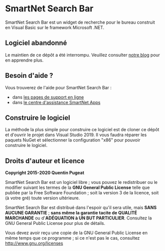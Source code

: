 # SmartNet Search Bar

SmartNet Search Bar est un widget de recherche pour le bureau construit en Visual Basic sur le framework Microsoft .NET.

## Logiciel abandonné
Le maintien de ce dépôt a été interrompu. Veuillez consulter [notre blog](https://www.lesmajesticiels.org/blog/article/fin_de_vie_de_smartnet_search_bar) pour en apprendre plus.

## Besoin d'aide ?

Vous trouverez de l'aide pour SmartNet Search Bar :
- dans [les pages de support en ligne](https://smartnetapps.quentinpugeat.fr/support/searchbar/)
- dans [le centre d'assistance SmartNet Apps](https://smartnetapps.quentinpugeat.fr/support)

## Construire le logiciel

La méthode la plus simple pour construire ce logiciel est de cloner ce dépôt et d'ouvrir le projet dans Visual Studio 2019.
Il vous faudra réparer les paquets NuGet et sélectionner la configuration "x86" pour pouvoir construire le logiciel.

## Droits d'auteur et licence

**Copyright 2015-2020 Quentin Pugeat**

SmartNet Search Bar est un logiciel libre ; vous pouvez le redistribuer ou le modifier suivant les termes de la **GNU General Public License** telle que publiée par la Free Software Foundation ; soit la version 3 de la licence, soit (à votre gré) toute version ultérieure.

SmartNet Search Bar est distribué dans l'espoir qu'il sera utile, mais **SANS AUCUNE GARANTIE** ; **sans même la garantie tacite de QUALITÉ MARCHANDE** ou d'**ADÉQUATION à UN BUT PARTICULIER**. Consultez la GNU General Public License pour plus de détails.

Vous devez avoir reçu une copie de la GNU General Public License en même temps que ce programme ; si ce n'est pas le cas, consultez <http://www.gnu.org/licenses>
